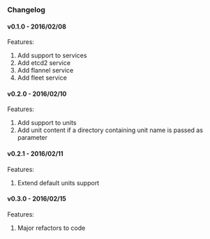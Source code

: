 ### Changelog

#### v0.1.0 - 2016/02/08
Features:

1. Add support to services
2. Add etcd2 service
3. Add flannel service
4. Add fleet service

#### v0.2.0 - 2016/02/10
Features:
1. Add support to units
2. Add unit content if a directory containing unit name is passed as parameter

#### v0.2.1 - 2016/02/11
Features:
1. Extend default units support

#### v0.3.0 - 2016/02/15
Features:
1. Major refactors to code

